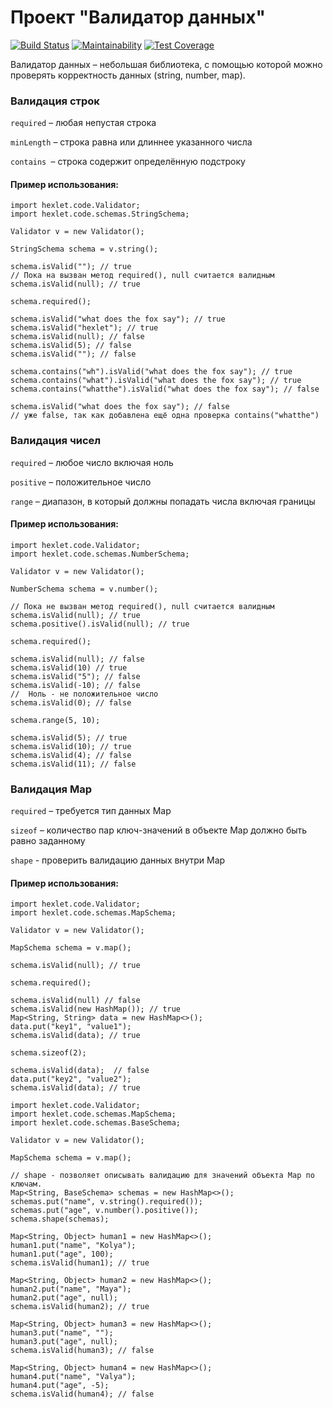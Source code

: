 # Проект "Валидатор данных"

[![Build Status](https://github.com/anporshnev/java-project-78/workflows/Build/badge.svg)](https://github.com/anporshnev/java-project-78/actions)
[![Maintainability](https://api.codeclimate.com/v1/badges/9cca25bec71d1e04fc61/maintainability)](https://codeclimate.com/github/anporshnev/java-project-78/maintainability)
[![Test Coverage](https://api.codeclimate.com/v1/badges/9cca25bec71d1e04fc61/test_coverage)](https://codeclimate.com/github/anporshnev/java-project-78/test_coverage)

Валидатор данных – небольшая библиотека, с помощью которой можно проверять корректность данных (string, number, map).

### Валидация строк

`required` – любая непустая строка

`minLength` – строка равна или длиннее указанного числа

`contains `– строка содержит определённую подстроку

#### Пример использования:

```
import hexlet.code.Validator;
import hexlet.code.schemas.StringSchema;

Validator v = new Validator();

StringSchema schema = v.string();

schema.isValid(""); // true
// Пока на вызван метод required(), null считается валидным
schema.isValid(null); // true

schema.required();

schema.isValid("what does the fox say"); // true
schema.isValid("hexlet"); // true
schema.isValid(null); // false
schema.isValid(5); // false
schema.isValid(""); // false

schema.contains("wh").isValid("what does the fox say"); // true
schema.contains("what").isValid("what does the fox say"); // true
schema.contains("whatthe").isValid("what does the fox say"); // false

schema.isValid("what does the fox say"); // false
// уже false, так как добавлена ещё одна проверка contains("whatthe")

```

### Валидация чисел

`required` – любое число включая ноль

`positive` – положительное число

`range` – диапазон, в который должны попадать числа включая границы

#### Пример использования:
```
import hexlet.code.Validator;
import hexlet.code.schemas.NumberSchema;

Validator v = new Validator();

NumberSchema schema = v.number();

// Пока не вызван метод required(), null считается валидным
schema.isValid(null); // true
schema.positive().isValid(null); // true

schema.required();

schema.isValid(null); // false
schema.isValid(10) // true
schema.isValid("5"); // false
schema.isValid(-10); // false
//  Ноль - не положительное число
schema.isValid(0); // false

schema.range(5, 10);

schema.isValid(5); // true
schema.isValid(10); // true
schema.isValid(4); // false
schema.isValid(11); // false
```

### Валидация Map

`required` – требуется тип данных Map

`sizeof` – количество пар ключ-значений в объекте Map должно быть равно заданному

`shape` - проверить валидацию данных внутри Map

#### Пример использования:

```
import hexlet.code.Validator;
import hexlet.code.schemas.MapSchema;

Validator v = new Validator();

MapSchema schema = v.map();

schema.isValid(null); // true

schema.required();

schema.isValid(null) // false
schema.isValid(new HashMap()); // true
Map<String, String> data = new HashMap<>();
data.put("key1", "value1");
schema.isValid(data); // true

schema.sizeof(2);

schema.isValid(data);  // false
data.put("key2", "value2");
schema.isValid(data); // true
```

```
import hexlet.code.Validator;
import hexlet.code.schemas.MapSchema;
import hexlet.code.schemas.BaseSchema;

Validator v = new Validator();

MapSchema schema = v.map();

// shape - позволяет описывать валидацию для значений объекта Map по ключам.
Map<String, BaseSchema> schemas = new HashMap<>();
schemas.put("name", v.string().required());
schemas.put("age", v.number().positive());
schema.shape(schemas);

Map<String, Object> human1 = new HashMap<>();
human1.put("name", "Kolya");
human1.put("age", 100);
schema.isValid(human1); // true

Map<String, Object> human2 = new HashMap<>();
human2.put("name", "Maya");
human2.put("age", null);
schema.isValid(human2); // true

Map<String, Object> human3 = new HashMap<>();
human3.put("name", "");
human3.put("age", null);
schema.isValid(human3); // false

Map<String, Object> human4 = new HashMap<>();
human4.put("name", "Valya");
human4.put("age", -5);
schema.isValid(human4); // false
```


